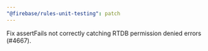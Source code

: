 ```yaml
---
"@firebase/rules-unit-testing": patch
---
```


Fix assertFails not correctly catching RTDB permission denied errors (#4667).

